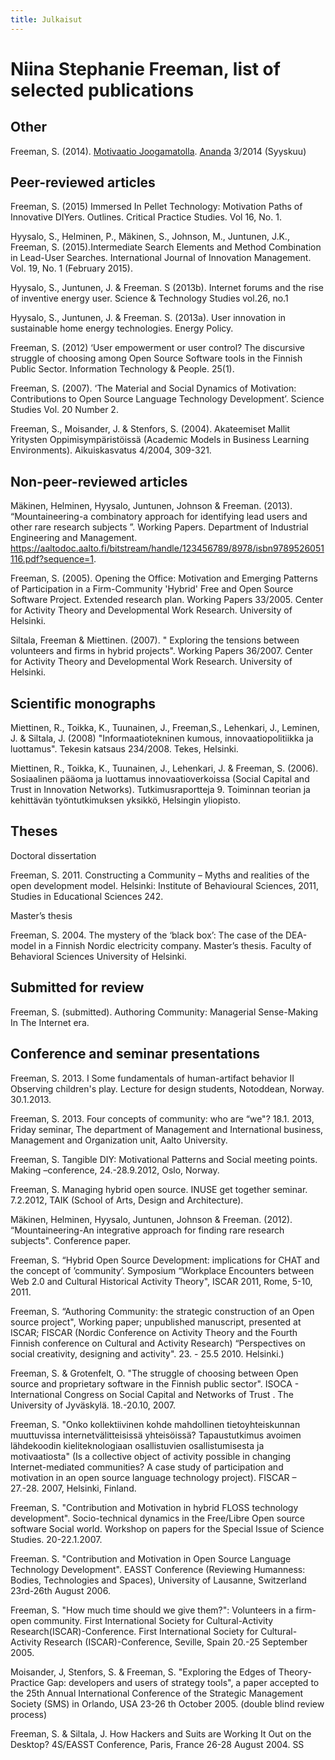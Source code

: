 ```yaml
---
title: Julkaisut
---
```


# Niina Stephanie Freeman, list of selected publications

## Other

Freeman, S. (2014). [Motivaatio Joogamatolla](/ananda.html). [Ananda](http://www.anandalehti.fi) 3/2014 (Syyskuu)

## Peer-reviewed articles 

Freeman, S. (2015) Immersed In Pellet Technology: Motivation Paths of Innovative DIYers. Outlines. Critical Practice Studies. Vol 16, No. 1.

Hyysalo, S., Helminen, P., Mäkinen, S., Johnson, M., Juntunen, J.K., Freeman, S. (2015).Intermediate Search Elements and Method Combination in Lead-User Searches. International Journal of Innovation Management. Vol. 19, No. 1 (February 2015).

Hyysalo, S., Juntunen, J. & Freeman. S (2013b). Internet forums and the rise of inventive energy user. 
Science & Technology Studies vol.26, no.1 

Hyysalo, S., Juntunen, J. & Freeman. S. (2013a). User innovation in
sustainable home energy technologies. Energy Policy. 

Freeman, S. (2012) ‘User empowerment or user control? The discursive
struggle of choosing among Open Source Software tools in the Finnish
Public Sector. Information Technology & People. 25(1).  

Freeman, S. (2007). ‘The Material and Social Dynamics of Motivation:
Contributions to Open Source Language Technology Development’. Science
Studies Vol. 20 Number 2. 

Freeman, S., Moisander, J. & Stenfors, S. (2004). Akateemiset Mallit
Yritysten Oppimisympäristöissä (Academic Models in Business Learning
Environments). Aikuiskasvatus 4/2004, 309-321.  

## Non-peer-reviewed articles 
Mäkinen, Helminen, Hyysalo, Juntunen, Johnson & Freeman. (2013). “Mountaineering-a combinatory approach for identifying lead users and other rare research subjects ”. Working Papers. Department of Industrial Engineering and Management. https://aaltodoc.aalto.fi/bitstream/handle/123456789/8978/isbn9789526051116.pdf?sequence=1. 

Freeman, S. (2005). Opening the Office: Motivation and Emerging
Patterns of Participation in a Firm-Community 'Hybrid' Free and Open
Source Software Project. Extended research plan. Working Papers
33/2005. Center for Activity Theory and Developmental Work
Research. University of Helsinki.  

Siltala, Freeman & Miettinen. (2007). " Exploring the tensions between
volunteers and firms in hybrid projects". Working Papers
36/2007. Center for Activity Theory and Developmental Work
Research. University of Helsinki.  

## Scientific monographs

Miettinen, R., Toikka, K.,  Tuunainen, J., Freeman,S., Lehenkari, J., Leminen, J. &  Siltala, J.
(2008) "Informaatiotekninen kumous, innovaatiopolitiikka ja
luottamus". Tekesin katsaus 234/2008. Tekes, Helsinki. 

Miettinen, R., Toikka, K., Tuunainen, J., Lehenkari, J. & Freeman,
S. (2006). Sosiaalinen pääoma ja luottamus innovaatioverkoissa (Social
Capital and Trust in Innovation Networks). Tutkimusraportteja
9. Toiminnan teorian ja kehittävän työntutkimuksen yksikkö, Helsingin
yliopisto.  

## Theses

Doctoral dissertation

Freeman, S. 2011. Constructing a Community – Myths and realities of
the open development model. Helsinki: Institute of Behavioural
Sciences, 2011, Studies in Educational Sciences 242.  

Master’s thesis

Freeman, S. 2004. The mystery of the ‘black box’: The case of the
DEA-model in a Finnish Nordic electricity company.  Master’s
thesis. Faculty of Behavioral Sciences University of Helsinki.  

## Submitted for review

Freeman, S. (submitted). Authoring Community: Managerial Sense-Making
In The Internet era. 


## Conference and seminar presentations

Freeman, S. 2013. I Some fundamentals of human-artifact behavior II
Observing children's play. Lecture for design students, Notoddean,
Norway. 30.1.2013. 

Freeman, S. 2013. Four concepts of community: who are “we"?
18.1. 2013, Friday seminar, The department of Management  and
International business, Management and Organization  unit, Aalto
University. 

Freeman, S. Tangible DIY: Motivational Patterns and Social meeting
points. Making –conference, 24.-28.9.2012, Oslo, Norway.  

Freeman, S. Managing hybrid open source. INUSE get together
seminar. 7.2.2012, TAIK (School of Arts, Design and Architecture). 

Mäkinen, Helminen, Hyysalo, Juntunen, Johnson & Freeman. (2012). “Mountaineering-An integrative approach for finding rare
research subjects". Conference paper.

Freeman, S. “Hybrid Open Source Development: implications for CHAT and
the concept of ’community’.  Symposium “Workplace Encounters between
Web 2.0 and Cultural Historical Activity Theory", ISCAR 2011, Rome,
5-10, 2011.

Freeman, S.  “Authoring Community: the strategic construction of an
Open source project", Working paper; unpublished manuscript, presented
at ISCAR; FISCAR (Nordic Conference on Activity Theory and the Fourth
Finnish conference on Cultural and Activity Research) “Perspectives on
social creativity, designing and activity". 23. - 25.5
2010. Helsinki.)

Freeman, S. & Grotenfelt, O. "The struggle of choosing between Open
source and proprietary software in the Finnish public sector". ISOCA -
International Congress on Social Capital and Networks of Trust . The
University of Jyväskylä. 18.-20.10, 2007. 

Freeman, S. "Onko kollektiivinen kohde mahdollinen tietoyhteiskunnan
muuttuvissa internetvälitteisissä yhteisöissä? Tapaustutkimus avoimen
lähdekoodin kieliteknologiaan osallistuvien osallistumisesta ja
motivaatiosta" (Is a collective object of activity possible in
changing Internet-mediated communities? A case study of participation
and motivation in an open source language technology project). FISCAR
– 27.-28. 2007, Helsinki, Finland. 

Freeman, S. "Contribution and Motivation in hybrid FLOSS technology
development". Socio-technical dynamics in the Free/Libre Open source
software Social world. Workshop on papers for the Special Issue of
Science Studies. 20-22.1.2007. 

Freeman. S. "Contribution and Motivation in Open Source Language
Technology Development". EASST Conference (Reviewing Humanness:
Bodies, Technologies and Spaces), University of Lausanne, Switzerland
23rd-26th August 2006. 
 
Freeman, S. "How much time should we give them?": Volunteers in a
firm-open community. First International Society for Cultural-Activity
Research(ISCAR)-Conference. First International Society for
Cultural-Activity Research (ISCAR)-Conference, Seville, Spain 20.-25
September 2005.

Moisander, J, Stenfors, S. & Freeman, S. "Exploring the Edges of
Theory-Practice Gap: developers and users of strategy tools", a paper
accepted to the 25th Annual International Conference of the Strategic
Management Society (SMS) in Orlando, USA 23-26 th October
2005. (double blind review process) 

Freeman, S. & Siltala, J. How Hackers and Suits are Working It Out on
the Desktop? 4S/EASST Conference, Paris, France 26-28 August 2004. SS 
